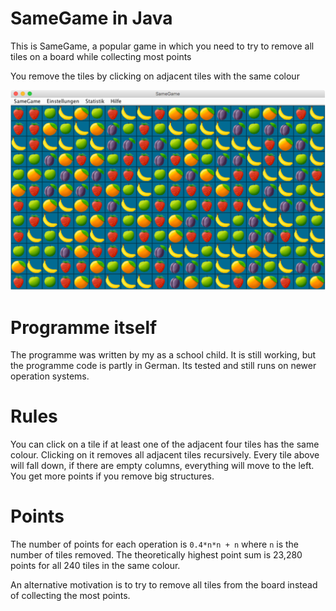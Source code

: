 # SameGame in Java
This is SameGame, a popular game in which you need to try to remove all tiles on a board while collecting most points

You remove the tiles by clicking on adjacent tiles with the same colour

![Example file](pictures/example.png)

# Programme itself
The programme was written by my as a school child. It is still working, but the programme code is partly in German. Its tested and still runs on newer operation systems.

# Rules
You can click on a tile if at least one of the adjacent four tiles has the same colour. Clicking on it removes all adjacent tiles recursively. Every tile above will fall down, if there are empty columns, everything will move to the left. You get more points if you remove big structures.

# Points
The number of points for each operation is `0.4*n*n + n` where `n` is the number of tiles removed. The theoretically highest point sum is 23,280 points for all 240 tiles in the same colour.

An alternative motivation is to try to remove all tiles from the board instead of collecting the most points.

